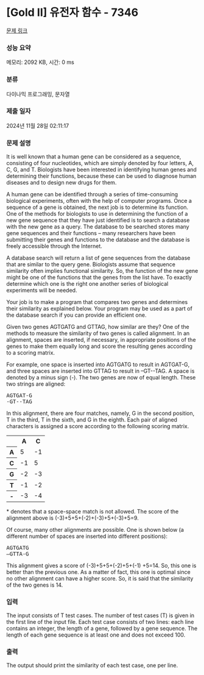 # [Gold II] 유전자 함수 - 7346 

[문제 링크](https://www.acmicpc.net/problem/7346) 

### 성능 요약

메모리: 2092 KB, 시간: 0 ms

### 분류

다이나믹 프로그래밍, 문자열

### 제출 일자

2024년 11월 28일 02:11:17

### 문제 설명

<p>It is well known that a human gene can be considered as a sequence, consisting of four nucleotides, which are simply denoted by four letters, A, C, G, and T. Biologists have been interested in identifying human genes and determining their functions, because these can be used to diagnose human diseases and to design new drugs for them.</p>

<p>A human gene can be identified through a series of time-consuming biological experiments, often with the help of computer programs. Once a sequence of a gene is obtained, the next job is to determine its function. One of the methods for biologists to use in determining the function of a new gene sequence that they have just identified is to search a database with the new gene as a query. The database to be searched stores many gene sequences and their functions – many researchers have been submitting their genes and functions to the database and the database is freely accessible through the Internet.</p>

<p>A database search will return a list of gene sequences from the database that are similar to the query gene. Biologists assume that sequence similarity often implies functional similarity. So, the function of the new gene might be one of the functions that the genes from the list have. To exactly determine which one is the right one another series of biological experiments will be needed.</p>

<p>Your job is to make a program that compares two genes and determines their similarity as explained below. Your program may be used as a part of the database search if you can provide an efficient one.</p>

<p>Given two genes AGTGATG and GTTAG, how similar are they? One of the methods to measure the similarity of two genes is called alignment. In an alignment, spaces are inserted, if necessary, in appropriate positions of the genes to make them equally long and score the resulting genes according to a scoring matrix.</p>

<p>For example, one space is inserted into AGTGATG to result in AGTGAT-G, and three spaces are inserted into GTTAG to result in –GT--TAG. A space is denoted by a minus sign (-). The two genes are now of equal length. These two strings are aligned:</p>

<pre>AGTGAT-G
-GT--TAG
</pre>

<p>In this alignment, there are four matches, namely, G in the second position, T in the third, T in the sixth, and G in the eighth. Each pair of aligned characters is assigned a score according to the following scoring matrix.</p>

<table class="table table-bordered" style="width:20%">
	<tbody>
		<tr>
			<td> </td>
			<th>A</th>
			<th>C</th>
			<th>G</th>
			<th>T</th>
			<th>-</th>
		</tr>
		<tr>
			<th>A</th>
			<td>5</td>
			<td>-1</td>
			<td>-2</td>
			<td>-1</td>
			<td>-3</td>
		</tr>
		<tr>
			<th>C</th>
			<td>-1</td>
			<td>5</td>
			<td>-3</td>
			<td>-2</td>
			<td>-4</td>
		</tr>
		<tr>
			<th>G</th>
			<td>-2</td>
			<td>-3</td>
			<td>5</td>
			<td>-2</td>
			<td>-2</td>
		</tr>
		<tr>
			<th>T</th>
			<td>-1</td>
			<td>-2</td>
			<td>-2</td>
			<td>5</td>
			<td>-1</td>
		</tr>
		<tr>
			<th>-</th>
			<td>-3</td>
			<td>-4</td>
			<td>-2</td>
			<td>-1</td>
			<td>*</td>
		</tr>
	</tbody>
</table>

<p>* denotes that a space-space match is not allowed. The score of the alignment above is (-3)+5+5+(-2)+(-3)+5+(-3)+5=9.</p>

<p>Of course, many other alignments are possible. One is shown below (a different number of spaces are inserted into different positions):</p>

<pre>AGTGATG
–GTTA-G</pre>

<p>This alignment gives a score of (-3)+5+5+(-2)+5+(-1) +5=14. So, this one is better than the previous one. As a matter of fact, this one is optimal since no other alignment can have a higher score. So, it is said that the similarity of the two genes is 14.</p>

### 입력 

 <p>The input consists of T test cases. The number of test cases (T) is given in the first line of the input file. Each test case consists of two lines: each line contains an integer, the length of a gene, followed by a gene sequence. The length of each gene sequence is at least one and does not exceed 100.</p>

### 출력 

 <p>The output should print the similarity of each test case, one per line.</p>


